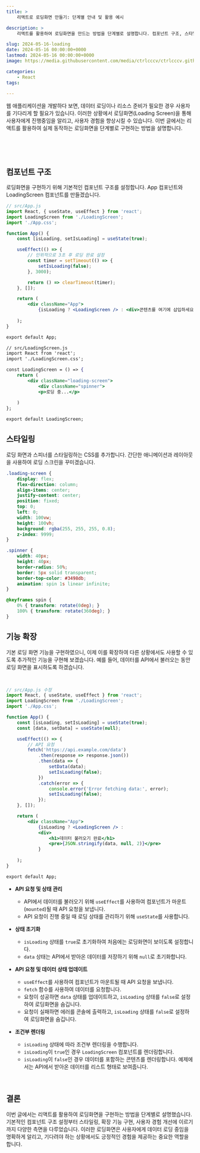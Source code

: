 ```yaml
---
title: >  
    리액트로 로딩화면 만들기: 단계별 안내 및 활용 예시

description: >  
    리액트를 활용하여 로딩화면을 만드는 방법을 단계별로 설명합니다. 컴포넌트 구조, 스타일링, 상태 관리 등을 포함한 실용적인 예제를 통해 이해하기 쉽게 안내합니다.

slug: 2024-05-16-loading
date: 2024-05-16 00:00:00+0000
lastmod: 2024-05-16 00:00:00+0000
image: https://media.githubusercontent.com/media/ctrlcccv/ctrlcccv.github.io/master/assets/img/post/2024-05-16-loading.webp

categories:
    - React
tags:
    
---
```

웹 애플리케이션을 개발하다 보면, 데이터 로딩이나 리소스 준비가 필요한 경우 사용자를 기다리게 할 필요가 있습니다. 이러한 상황에서 로딩화면(Loading Screen)을 통해 사용자에게 진행중임을 알리고, 사용자 경험을 향상시킬 수 있습니다. 이번 글에서는 리액트를 활용하여 실제 동작하는 로딩화면을 단계별로 구현하는 방법을 설명합니다.  

<br>

<ins class="adsbygoogle"
     style="display:block; text-align:center;"
     data-ad-layout="in-article"
     data-ad-format="fluid"
     data-ad-client="ca-pub-8535540836842352"
     data-ad-slot="2974559225"></ins>
<script>
     (adsbygoogle = window.adsbygoogle || []).push({});
</script>


<br>

## 컴포넌트 구조
로딩화면을 구현하기 위해 기본적인 컴포넌트 구조를 설정합니다. App 컴포넌트와 LoadingScreen 컴포넌트를 만들겠습니다.

```jsx
// src/App.js
import React, { useState, useEffect } from 'react';
import LoadingScreen from './LoadingScreen';
import './App.css';

function App() {
    const [isLoading, setIsLoading] = useState(true);

    useEffect(() => {
        // 인위적으로 3초 후 로딩 완료 설정
        const timer = setTimeout(() => {
            setIsLoading(false);
        }, 3000);

        return () => clearTimeout(timer);
    }, []);

    return (
        <div className="App">
            {isLoading ? <LoadingScreen /> : <div>콘텐츠를 여기에 삽입하세요!}
        
    );
}

export default App;

// src/LoadingScreen.js
import React from 'react';
import './LoadingScreen.css';

const LoadingScreen = () => {
    return (
        <div className="loading-screen">
            <div className="spinner">
            <p>로딩 중...</p>
        
    )
};

export default LoadingScreen;
```

## 스타일링

로딩 화면과 스피너를 스타일링하는 CSS를 추가합니다. 간단한 애니메이션과 레이아웃을 사용하여 로딩 스크린을 꾸미겠습니다.

```css
.loading-screen {
    display: flex;
    flex-direction: column;
    align-items: center;
    justify-content: center;
    position: fixed;
    top: 0;
    left: 0;
    width: 100vw;
    height: 100vh;
    background: rgba(255, 255, 255, 0.8);
    z-index: 9999;
}

.spinner {
    width: 40px;
    height: 40px;
    border-radius: 50%;
    border: 5px solid transparent;
    border-top-color: #3498db;
    animation: spin 1s linear infinite;
}

@keyframes spin {
    0% { transform: rotate(0deg); }
    100% { transform: rotate(360deg); }
}
```

## 기능 확장

기본 로딩 화면 기능을 구현하였으니, 이제 이를 확장하여 다른 상황에서도 사용할 수 있도록 추가적인 기능을 구현해 보겠습니다. 예를 들어, 데이터를 API에서 불러오는 동안 로딩 화면을 표시하도록 하겠습니다.

<br>

<ins class="adsbygoogle"
     style="display:block; text-align:center;"
     data-ad-layout="in-article"
     data-ad-format="fluid"
     data-ad-client="ca-pub-8535540836842352"
     data-ad-slot="2974559225"></ins>
<script>
     (adsbygoogle = window.adsbygoogle || []).push({});
</script>


```jsx
// src/App.js 수정
import React, { useState, useEffect } from 'react';
import LoadingScreen from './LoadingScreen';
import './App.css';

function App() {
    const [isLoading, setIsLoading] = useState(true);
    const [data, setData] = useState(null);

    useEffect(() => {
        // API 요청
        fetch('https://api.example.com/data')
            .then(response => response.json())
            .then(data => {
                setData(data);
                setIsLoading(false);
            })
            .catch(error => {
                console.error('Error fetching data:', error);
                setIsLoading(false);
            });
    }, []);

    return (
        <div className="App">
            {isLoading ? <LoadingScreen /> : 
            <div>
                <h1>데이터 불러오기 완료</h1>
                <pre>{JSON.stringify(data, null, 2)}</pre>
            }
        
    );
}

export default App;
```

* **API 요청 및 상태 관리**
  - API에서 데이터를 불러오기 위해 `useEffect`를 사용하여 컴포넌트가 마운트(`mounted`)될 때 API 요청을 보냅니다.
  - API 요청이 진행 중일 때 로딩 상태를 관리하기 위해 `useState`를 사용합니다.

* **상태 초기화**
  - `isLoading` 상태를 `true`로 초기화하여 처음에는 로딩화면이 보이도록 설정합니다.
  - `data` 상태는 API에서 받아온 데이터를 저장하기 위해 `null`로 초기화합니다.

* **API 요청 및 데이터 상태 업데이트**
  - `useEffect`를 사용하여 컴포넌트가 마운트될 때 API 요청을 보냅니다.
  - `fetch` 함수를 사용하여 데이터를 요청합니다.
  - 요청이 성공하면 `data` 상태를 업데이트하고, `isLoading` 상태를 `false`로 설정하여 로딩화면을 숨깁니다.
  - 요청이 실패하면 에러를 콘솔에 출력하고, `isLoading` 상태를 `false`로 설정하여 로딩화면을 숨깁니다.

* **조건부 렌더링**
  - `isLoading` 상태에 따라 조건부 렌더링을 수행합니다.
  - `isLoading`이 `true`인 경우 `LoadingScreen` 컴포넌트를 렌더링합니다.
  - `isLoading`이 `false`인 경우 데이터를 포함하는 콘텐츠를 렌더링합니다. 예제에서는 API에서 받아온 데이터를 리스트 형태로 보여줍니다.

<br>

## 결론
이번 글에서는 리액트를 활용하여 로딩화면을 구현하는 방법을 단계별로 설명했습니다. 기본적인 컴포넌트 구조 설정부터 스타일링, 확장 기능 구현, 사용자 경험 개선에 이르기까지 다양한 측면을 다루었습니다. 이러한 로딩화면은 사용자에게 데이터 로딩 중임을 명확하게 알리고, 기다려야 하는 상황에서도 긍정적인 경험을 제공하는 중요한 역할을 합니다.    
